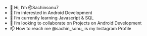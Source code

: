 - 👋 Hi, I’m @Sachinsonu7
- 👀 I’m interested in Android Development
- 🌱 I’m currently learning Javascript & SQL
- 💞️ I’m looking to collaborate on Projects on Android Development
- 📫 How to reach me @sachin_sonu_ is my Instagram Profile


<!---
Sachinsonu7/Sachinsonu7 is a ✨ special ✨ repository because its `README.md` (this file) appears on your GitHub profile.
You can click the Preview link to take a look at your changes.
--->
